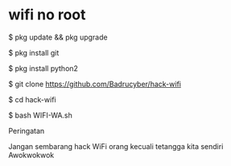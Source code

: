 # wifi no root #

$ pkg update && pkg upgrade

$ pkg install git

$ pkg install python2

$ git clone https://github.com/Badrucyber/hack-wifi

$ cd hack-wifi

$ bash WIFI-WA.sh




Peringatan

Jangan sembarang hack WiFi orang 
kecuali tetangga kita sendiri
Awokwokwok 


